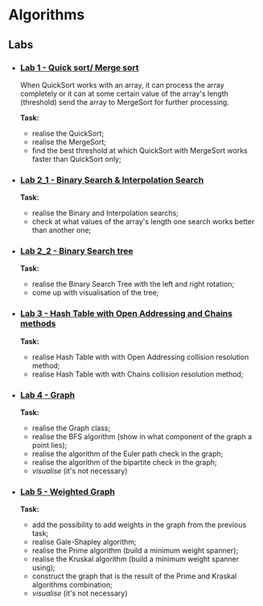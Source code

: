 # Algorithms

## Labs

* ### [Lab 1 - Quick sort/ Merge sort](https://github.com/IgorHoholko/Algorithms/tree/master/lab_1)
    When QuickSort works with an array, it can process the array completely
    or it can at some certain value of the array's length (threshold)
    send the array to MergeSort for further processing.

    **Task:** 
    + realise the QuickSort;
    + realise the MergeSort;
    + find the best threshold at which QuickSort with MergeSort works faster than QuickSort only;
        
* ### [Lab 2_1 - Binary Search & Interpolation Search ](https://github.com/IgorHoholko/Algorithms/tree/master/lab_2_1)
    **Task:** 
    + realise the Binary and Interpolation searchs;
    + check at what values of the array's length one search works better than another one;
    
* ### [Lab 2_2 - Binary Search tree ](https://github.com/IgorHoholko/Algorithms/tree/master/lab_2_2)
    **Task:** 
    + realise the Binary Search Tree with the left and right rotation;
    + come up with visualisation of the tree;
    
* ### [Lab 3 - Hash Table with Open Addressing and Chains methods](https://github.com/IgorHoholko/Algorithms/tree/master/lab_3)
    **Task:** 
    + realise Hash Table with with Open Addressing collision resolution method;
    + realise Hash Table with with Chains collision resolution method;
    
* ### [Lab 4 - Graph](https://github.com/IgorHoholko/Algorithms/tree/master/lab_4)
    **Task:** 
    + realise the Graph class;
    + realise the BFS algorithm (show in what component of the graph a point lies);
    + realise the algorithm of the Euler path check in the graph;
    + realise the algorithm of the bipartite check in the graph;
    + *visualise* (it's not necessary)
    
* ### [Lab 5 - Weighted Graph](https://github.com/IgorHoholko/Algorithms/tree/master/lab_5)
    **Task:** 
    + add the possibility to add weights in the graph from the previous task;
    + realise Gale-Shapley algorithm;
    + realise the Prime algorithm (build a minimum weight spanner);
    + realise the Kruskal algorithm (build a minimum weight spanner using);
    + construct the graph that is the result of the Prime and Kraskal algorithms combination;
    + *visualise* (it's not necessary)
